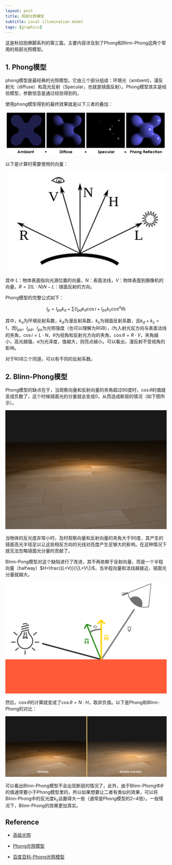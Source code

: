 ```yaml
---
layout: post
title: 局部光照模型
subtitle: Local illumination model
tags: [graphics]
---
```


<head>
    <script src="https://cdn.mathjax.org/mathjax/latest/MathJax.js?config=TeX-AMS-MML_HTMLorMML" type="text/javascript"></script>
    <script type="text/x-mathjax-config">
        MathJax.Hub.Config({
            tex2jax: {
            skipTags: ['script', 'noscript', 'style', 'textarea', 'pre'],
            inlineMath: [['$','$']]
            }
        });
    </script>
</head>

这是秋招抱佛脚系列的第三篇，主要内容涉及到了Phong和Blinn-Phong这两个常用的局部光照模型。

## 1. Phong模型

phong模型是最经典的光照模型。它由三个部分组成：环境光（ambient)，漫反射光（diffuse）和高光反射（Specular，也就是镜面反射）。Phong模型其实是经验模型，参数信息是通过经验得到的。

使用phong模型得到的最终效果就是以下三者的叠加：

<div align=center>
    <img src="../assets/2022-09-03/phong.png"/>
</div>



以下是计算时需要使用的向量：

<div align=center>
    <img src="../assets/2022-09-03/phong_dirs.png"/>
</div>


其中 $L$：物体表面指向光源位置的向量，$N$：表面法线，$V$：物体表面到摄像机的向量，$R=2(L\cdot N)N-L$：镜面反射的方向。

Phong模型的完整公式如下：

$$
I_p = I_{pa}k_a+\sum( I_{pd}k_d\cos i + I_{ps}k_s \cos^\alpha \theta)
$$

其中，$k_a$为环境反射系数，$k_{d}$为漫反射系数，$k_s$为镜面反射系数，且$k_d+k_s = 1$，而$I_{pa}$，$I_{pd}$，$I_{ps}$为光照强度（也可以理解为RGB），$i$为入射光反方向与表面法线的夹角，$\cos i = L \cdot N$，$\theta$为视角和反射光方向的夹角，$\cos \theta = R\cdot V$，夹角越小，高光越强，$\alpha$为光泽度，值越大，则亮点越小。可以看出，漫反射不受视角的影响。

对于RGB三个同道，可以有不同的反射系数。

## 2. Blinn-Phong模型

Phong模型的缺点在于，当观察向量和反射向量的夹角超过90度时，$\cos \theta$的值就变成负数了，这个时候镜面光的分量就会变成0，从而造成断层的情况（如下图所示）。

<div align=center>
    <img src="../assets/2022-09-03/phong_2.png"/>
</div>

当物体的反光度非常小时，及时观察向量和反射向量的夹角大于90度，其产生的镜面高光半径足以让这些相反方向的光线对亮度产生足够大的影响。在这种情况下就无法忽略镜面光分量的贡献了。

Blinn-Pong模型对这个缺陷进行了改进，其不再依赖于反射向量，而是一个半程向量（halfway）$H=\frac{(L+V)}{\|L+V\|}$，当半程向量和法线越接近，镜面光分量就越大。

<div align=center>
    <img src="../assets/2022-09-03/blinn1.png"/>
</div>

然后，$\cos \theta$的计算就变成了$\cos\theta = N\cdot H$，取非负值。以下是Phong和Blinn-Phong的对比：

<div align=center>
    <img src="../assets/2022-09-03/blinn2.png"/>
</div>

可以看出Blinn-Phong模型不会出现断层的情况了，此外，由于Blinn-Phong中$\theta$的值通常要小于Phong模型里的，所以如果想要让二者有类似的效果，可以将Blinn-Phong中的反光度$k_s$设置得大一些（通常是Phong模型的2~4倍）。一般情况下，Blinn-Phong的效果更加真实。

## Reference

- [高级光照](https://learnopengl-cn.github.io/05%20Advanced%20Lighting/01%20Advanced%20Lighting/)

- [Phong光照模型](https://wallenwang.com/2017/03/phong-lighting-model/)

- [百度百科-Phong光照模型](https://baike.baidu.com/item/Phong%E5%85%89%E7%85%A7%E6%A8%A1%E5%9E%8B/16858963)
